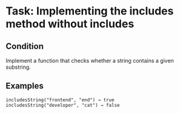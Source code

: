# Task: Implementing the includes method without includes

## Condition

Implement a function that checks whether a string contains a given substring.

## Examples

```
includesString("frontend", "end") → true
includesString("developer", "cat") → false
```
